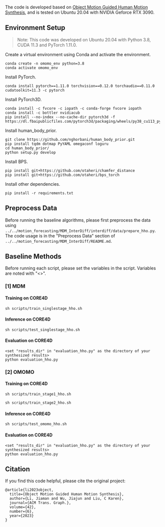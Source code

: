 The code is developed based on [Object Motion Guided Human Motion Synthesis](https://github.com/lijiaman/omomo_release), and is tested on Ubuntu 20.04 with NVIDIA Geforce RTX 3090.

## Environment Setup

> Note: This code was developed on Ubuntu 20.04 with Python 3.8, CUDA 11.3 and PyTorch 1.11.0.

Create a virtual environment using Conda and activate the environment. 
```
conda create -n omomo_env python=3.8
conda activate omomo_env 
```
Install PyTorch. 
```
conda install pytorch==1.11.0 torchvision==0.12.0 torchaudio==0.11.0 cudatoolkit=11.3 -c pytorch
```
Install PyTorch3D. 
```
conda install -c fvcore -c iopath -c conda-forge fvcore iopath
conda install -c bottler nvidiacub
pip install --no-index --no-cache-dir pytorch3d -f https://dl.fbaipublicfiles.com/pytorch3d/packaging/wheels/py38_cu113_pyt1110/download.html
```
Install human_body_prior. 
```
git clone https://github.com/nghorbani/human_body_prior.git
pip install tqdm dotmap PyYAML omegaconf loguru
cd human_body_prior/
python setup.py develop
```
Install BPS.
```
pip install git+https://github.com/otaheri/chamfer_distance
pip install git+https://github.com/otaheri/bps_torch
```
Install other dependencies. 
```
pip install -r requirements.txt 
```

## Preprocess Data

Before running the baseline algorithms, please first preprocess the data using ```../../motion_forecasting/MDM_InterDiff/interdiff/data/prepare_hho.py```. The code usage is in the "Preprocess Data" section of ```../../motion_forecasting/MDM_InterDiff/README.md```.

## Baseline Methods

Before running each script, please set the variables in the script. Variables are noted with "<>".

### [1] MDM

#### Training on CORE4D

```x
sh scripts/train_singlestage_hho.sh
```

#### Inference on CORE4D

```x
sh scripts/test_singlestage_hho.sh
```

#### Evaluation on CORE4D

```x
<set "results_dir" in "evaluation_hho.py" as the directory of your synthesized results>
python evaluation_hho.py
```

### [2] OMOMO

#### Training on CORE4D

```x
sh scripts/train_stage1_hho.sh

sh scripts/train_stage2_hho.sh
```

#### Inference on CORE4D

```x
sh scripts/test_omomo_hho.sh
```

#### Evaluation on CORE4D

```x
<set "results_dir" in "evaluation_hho.py" as the directory of your synthesized results>
python evaluation_hho.py
```

## Citation

If you find this code helpful, please cite the original project:

```
@article{li2023object,
  title={Object Motion Guided Human Motion Synthesis},
  author={Li, Jiaman and Wu, Jiajun and Liu, C Karen},
  journal={ACM Trans. Graph.},
  volume={42},
  number={6},
  year={2023}
}
```
